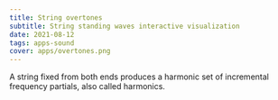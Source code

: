 ```yaml
---
title: String overtones
subtitle: String standing waves interactive visualization
date: 2021-08-12
tags: apps-sound
cover: apps/overtones.png
---
```


<string-overtones />


A string fixed from both ends produces a harmonic set of incremental frequency partials, also called harmonics. 
